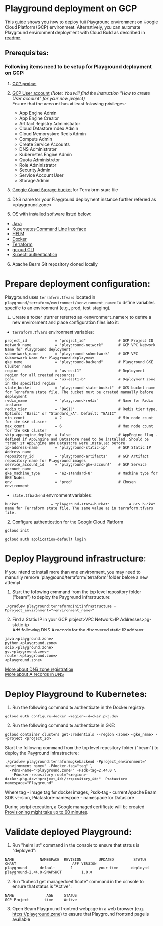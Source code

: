 <!--
    Licensed to the Apache Software Foundation (ASF) under one
    or more contributor license agreements.  See the NOTICE file
    distributed with this work for additional information
    regarding copyright ownership.  The ASF licenses this file
    to you under the Apache License, Version 2.0 (the
    "License"); you may not use this file except in compliance
    with the License.  You may obtain a copy of the License at

      http://www.apache.org/licenses/LICENSE-2.0

    Unless required by applicable law or agreed to in writing,
    software distributed under the License is distributed on an
    "AS IS" BASIS, WITHOUT WARRANTIES OR CONDITIONS OF ANY
    KIND, either express or implied.  See the License for the
    specific language governing permissions and limitations
    under the License.
-->
# Playground deployment on GCP
This guide shows you how to deploy full Playground environment on Google Cloud Platform (GCP) environment.
Alternatively, you can automate Playground environment deployment with Cloud Build as described in [readme](infrastructure/cloudbuild-manual-setup/README.md).

## Prerequisites:

### Following items need to be setup for Playground deployment on GCP:
1. [GCP project](https://cloud.google.com/resource-manager/docs/creating-managing-projects)

2. [GCP User account](https://cloud.google.com/appengine/docs/standard/access-control?tab=python) _(Note: You will find the instruction "How to create User account" for your new project)_<br>
Ensure that the account has at least following privileges:
   - App Engine Admin
   - App Engine Creator
   - Artifact Registry Administrator
   - Cloud Datastore Index Admin
   - Cloud Memorystore Redis Admin
   - Compute Admin
   - Create Service Accounts
   - DNS Administrator
   - Kubernetes Engine Admin
   - Quota Administrator
   - Role Administrator
   - Security Admin
   - Service Account User
   - Storage Admin

3. [Google Cloud Storage bucket](https://cloud.google.com/storage/docs/creating-buckets) for Terraform state file

4. DNS name for your Playground deployment instance further referred as <playground.zone>

5. OS with installed software listed below:

* [Java](https://adoptopenjdk.net/)
* [Kubernetes Command Line Interface](https://kubernetes.io/docs/tasks/tools/install-kubectl-linux/)
* [HELM](https://helm.sh/docs/intro/install/)
* [Docker](https://docs.docker.com/engine/install/)
* [Terraform](https://www.terraform.io/downloads)
* [gcloud CLI](https://cloud.google.com/sdk/docs/install-sdk)
* [Kubectl authentication](https://cloud.google.com/blog/products/containers-kubernetes/kubectl-auth-changes-in-gke)

6. Apache Beam Git repository cloned locally

# Prepare deployment configuration:
Playground uses `terraform.tfvars` located in `playground/terraform/environment/<environment_name>` to define variables specific to an environment (e.g., prod, test, staging).<br>
1. Create a folder (further referred as <environment_name>) to define a new environment and place configuration files into it:

* `terraform.tfvars` environment variables:
```
project_id             = "project_id"               # GCP Project ID
network_name           = "playground-network"       # GCP VPC Network Name for Playground deployment
subnetwork_name        = "playground-subnetwork"    # GCP VPC Subnetwork Name for Playground deployment
gke_name               = "playground-backend"       # Playground GKE Cluster name
region                 = "us-east1"                 # Deployment region for all created resources
zone                   = "us-east1-b"               # Deployment zone in the specified region
state_bucket           = "playground-state-bucket"  # GCS bucket name for Terraform state file. The bucket must be created manually before deployment
redis_name             = "playground-redis"         # Name for Redis instance
redis_tier             = "BASIC"                    # Redis tier type. Options: "Basic" or "Standard_HA". Default: "BASIC"
min_count              = 2                          # Min node count for the GKE cluster
max_count              = 6                          # Max node count for the GKE cluster
skip_appengine_deploy  = false                      # AppEngine flag - defined if AppEngine and Datastore need to be installed. Should be "true" if AppEngine and Datastore were installed before
ip-address-name        = "playground-static-ip"     # GCP Static IP Address name
repository_id          = "playground-artifacts"     # GCP Artifact repository name for Playground images
service_account_id     = "playground-gke-account"   # GCP Service account name
gke_machine_type       = "e2-standard-8"            # Machine type for GKE Nodes
env                    = "prod"                     # Chosen environment 

```
* `state.tfbackend` environment variables:
```
bucket               = "playground-state-bucket"         # GCS bucket name for Terraform state file. The same value as in terraform.tfvars file.
```
2. Configure authentication for the Google Cloud Platform
```
gcloud init
```
```
gcloud auth application-default login
```
# Deploy Playground infrastructure:
If you intend to install more than one environment, you may need to manually remove 'playground/terraform/.terraform' folder before a new attempt

1. Start the following command from the top level repository folder ("beam") to deploy the Payground infrastructure:
```
./gradlew playground:terraform:InitInfrastructure -Pproject_environment="<environment_name>"
```

2. Find a Static IP in your GCP project>VPC Network>IP Addresses>pg-static-ip
<br>Add following DNS A records for the discovered static IP address:
```
java.<playground.zone>
python.<playground.zone>
scio.<playground.zone>
go.<playground.zone>
router.<playground.zone>
<playground.zone>
```
[More about DNS zone registration](https://domains.google/get-started/domain-search/)<br>
[More about A records in DNS](https://support.google.com/a/answer/2579934?hl=en)

# Deploy Playground to Kubernetes:

1. Run the following command to authenticate in the Docker registry:
```
gcloud auth configure-docker <region>-docker.pkg.dev
```
2. Run the following command to authenticate in GKE:
```
gcloud container clusters get-credentials --region <zone> <gke_name> --project <project_id>
```
Start the following command from the top level repository folder ("beam") to deploy the Payground infrastructure:
```
./gradlew playground:terraform:gkebackend -Pproject_environment="<environment_name>" -Pdocker-tag="tag" \
  -Pdns-name="<playground.zone>" -Psdk-tag=2.44.0 \
   -Pdocker-repository-root="<region>-docker.pkg.dev/<project_id>/<repository_id>" -Pdatastore-namespace="Playground"
```
Where tag - image tag for docker images, Psdk-tag - current Apache Beam SDK version, Pdatastore-namespace - namespace for Datastore

During script execution, a Google managed certificate will be created. [Provisioning might take up to 60 minutes](https://cloud.google.com/load-balancing/docs/ssl-certificates/google-managed-certs).

# Validate deployed Playground:
1. Run "helm list" command in the console to ensure that status is "deployed":
```
NAME            NAMESPACE  REVISION        UPDATED         STATUS          CHART                          APP VERSION
playground      default       1            your time      deployed        playground-2.44.0-SNAPSHOT         1.0.0
```
2. Run "kubectl get managedcertificate" command in the console to ensure that status is "Active":
```
NAME               AGE     STATUS
GCP Project       time     Active
```
3. Open Beam Playground frontend webpage in a web browser (e.g. https://playground.zone) to ensure that Playground frontend page is available

